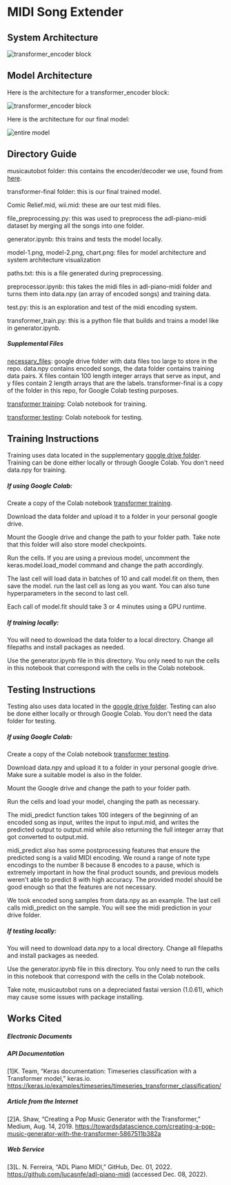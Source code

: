 # MIDI Song Extender

## System Architecture
![transformer_encoder block](Chart.png)
## Model Architecture
Here is the architecture for a transformer_encoder block:

![transformer_encoder block](model-1.png)

Here is the architecture for our final model:

![entire model](model-2.png)

## Directory Guide
musicautobot folder: this contains the encoder/decoder we use, found from [here](https://towardsdatascience.com/creating-a-pop-music-generator-with-the-transformer-5867511b382a).

transformer-final folder: this is our final trained model.

Comic Relief.mid, wii.mid: these are our test midi files.

file_preprocessing.py: this was used to preprocess the adl-piano-midi dataset by merging all the songs into one folder.

generator.ipynb: this trains and tests the model locally.

model-1.png, model-2.png, chart.png: files for model architecture and system architecture visualization

paths.txt: this is a file generated during preprocessing.

preprocessor.ipynb: this takes the midi files in adl-piano-midi folder and turns them into data.npy (an array of encoded songs) and training data.

test.py: this is an exploration and test of the midi encoding system.

transformer_train.py: this is a python file that builds and trains a model like in generator.ipynb.

##### Supplemental Files

[necessary_files](https://drive.google.com/drive/folders/1u26zC-kGG6o9xCCJDkk5Pd8euF4CjiVD?usp=sharing): google drive folder with data files too large to store in the repo. data.npy contains encoded songs, the data folder contains training data pairs. X files contain 100 length integer arrays that serve as input, and y files contain 2 length arrays that are the labels. transformer-final is a copy of the folder in this repo, for Google Colab testing purposes.

[transformer training](https://colab.research.google.com/drive/16mGM6uQ-kkLZ_vXgStZWtfSTnu0coDr-?usp=sharing): Colab notebook for training.

[transformer testing](https://colab.research.google.com/drive/1yJQdfcS7pSXwxYV0oiD0-6jvkowuLVqO?usp=sharing): Colab notebook for testing.

## Training Instructions
Training uses data located in the supplementary [google drive folder](https://drive.google.com/drive/folders/1u26zC-kGG6o9xCCJDkk5Pd8euF4CjiVD?usp=sharing). Training can be done either locally or through Google Colab. You don't need data.npy for training.

##### If using Google Colab:

Create a copy of the Colab notebook [transformer training](https://colab.research.google.com/drive/16mGM6uQ-kkLZ_vXgStZWtfSTnu0coDr-?usp=sharing).

Download the data folder and upload it to a folder in your personal google drive. 

Mount the Google drive and change the path to your folder path. Take note that this folder will also store model checkpoints.

Run the cells. If you are using a previous model, uncomment the keras.model.load_model command and change the path accordingly.

The last cell will load data in batches of 10 and call model.fit on them, then save the model. run the last cell as long as you want. You can also tune hyperparameters in the second to last cell.

Each call of model.fit should take 3 or 4 minutes using a GPU runtime.

##### If training locally:
You will need to download the data folder to a local directory. Change all filepaths and install packages as needed.

Use the generator.ipynb file in this directory. You only need to run the cells in this notebook that correspond with the cells in the Colab notebook.

## Testing Instructions
Testing also uses data located in the [google drive folder](https://drive.google.com/drive/folders/1u26zC-kGG6o9xCCJDkk5Pd8euF4CjiVD?usp=sharing). Testing can also be done either locally or through Google Colab. You don't need the data folder for testing.

##### If using Google Colab:

Create a copy of the Colab notebook [transformer testing](https://colab.research.google.com/drive/1yJQdfcS7pSXwxYV0oiD0-6jvkowuLVqO?usp=sharing).

Download data.npy and upload it to a folder in your personal google drive. Make sure a suitable model is also in the folder.

Mount the Google drive and change the path to your folder path.

Run the cells and load your model, changing the path as necessary.

The midi_predict function takes 100 integers of the beginning of an encoded song as input, writes the input to input.mid, and writes the predicted output to output.mid while also returning the full integer array that got converted to output.mid. 

midi_predict also has some postprocessing features that ensure the predicted song is a valid MIDI encoding. We round a range of note type encodings to the number 8 because 8 encodes to a pause, which is extremely important in how the final product sounds, and previous models weren't able to predict 8 with high accuracy. The provided model should be good enough so that the features are not necessary.

We took encoded song samples from data.npy as an example. The last cell calls midi_predict on the sample. You will see the midi prediction in your drive folder.

##### If testing locally:

You will need to download data.npy to a local directory. Change all filepaths and install packages as needed.

Use the generator.ipynb file in this directory. You only need to run the cells in this notebook that correspond with the cells in the Colab notebook.

Take note, musicautobot runs on a depreciated fastai version (1.0.61), which may cause some issues with package installing.

## Works Cited
##### Electronic Documents
##### API Documentation
[1]K. Team, “Keras documentation: Timeseries classification with a Transformer model,” keras.io. https://keras.io/examples/timeseries/timeseries_transformer_classification/
##### Article from the Internet
[2]A. Shaw, “Creating a Pop Music Generator with the Transformer,” Medium, Aug. 14, 2019. https://towardsdatascience.com/creating-a-pop-music-generator-with-the-transformer-5867511b382a
##### Web Service
[3]L. N. Ferreira, “ADL Piano MIDI,” GitHub, Dec. 01, 2022. https://github.com/lucasnfe/adl-piano-midi (accessed Dec. 08, 2022).